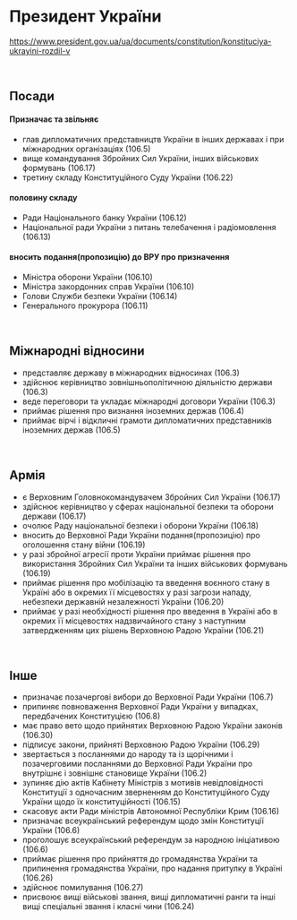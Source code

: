 # Президент України

https://www.president.gov.ua/ua/documents/constitution/konstituciya-ukrayini-rozdil-v

​​
## Посади
#### Призначає та звільняє 

* глав дипломатичних представництв України в інших державах і при міжнародних організаціях (106.5)
* вище командування Збройних Сил України, інших військових формувань (106.17)
* третину складу Конституційного Суду України (106.22)
#### половину складу 
* Ради Національного банку України (106.12)
* Національної ради України з питань телебачення і радіомовлення (106.13)
#### вносить подання(пропозицію) до ВРУ про призначення

* Міністра оборони України (106.10)
* Міністра закордонних справ України (106.10)
* Голови Служби безпеки України (106.14)
* Генерального прокурора (106.11)

​​
## Міжнародні відносини

* представляє державу в міжнародних відносинах (106.3)
* здійснює керівництво зовнішньополітичною діяльністю держави (106.3)
* веде переговори та укладає міжнародні договори України (106.3)
* приймає рішення про визнання іноземних держав (106.4)
* приймає вірчі і відкличні грамоти дипломатичних представників іноземних держав (106.5)

​​
## Армія

* є Верховним Головнокомандувачем Збройних Сил України (106.17)
* здійснює керівництво у сферах національної безпеки та оборони держави (106.17)
*  очолює Раду національної безпеки і оборони України (106.18)
*  вносить до Верховної Ради України подання(пропозицію) про оголошення стану війни (106.19)
* у разі збройної агресії проти України приймає рішення про використання Збройних Сил України та інших військових формувань (106.19)
*  приймає рішення про мобілізацію та введення воєнного стану в Україні або в окремих її місцевостях у разі загрози нападу, небезпеки державній незалежності України (106.20)
* приймає у разі необхідності рішення про введення в Україні або в окремих її місцевостях надзвичайного стану з наступним затвердженням цих рішень Верховною Радою України (106.21)

​​
## Інше

* призначає позачергові вибори до Верховної Ради України (106.7)
* припиняє повноваження Верховної Ради України у випадках, передбачених Конституцією (106.8)
* має право вето щодо прийнятих Верховною Радою України законів (106.30)
* підписує закони, прийняті Верховною Радою України (106.29)
* звертається з посланнями до народу та із щорічними і позачерговими посланнями до Верховної Ради України про внутрішнє і зовнішнє становище України (106.2)
* зупиняє дію актів Кабінету Міністрів з мотивів невідповідності Конституції з одночасним зверненням до Конституційного Суду України щодо їх конституційності (106.15)
* скасовує акти Ради міністрів Автономної Республіки Крим (106.16)
* призначає всеукраїнський референдум щодо змін Конституції України (106.6)
* проголошує всеукраїнський референдум за народною ініціативою (106.6)
* приймає рішення про прийняття до громадянства України та припинення громадянства України, про надання притулку в Україні (106.26)
* здійснює помилування (106.27)
* присвоює вищі військові звання, вищі дипломатичні ранги та інші вищі спеціальні звання і класні чини (106.24)
